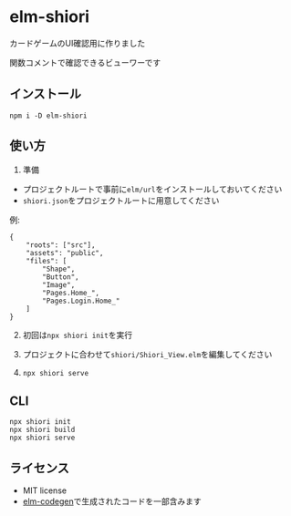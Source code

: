 # elm-shiori

カードゲームのUI確認用に作りました

関数コメントで確認できるビューワーです

## インストール

```
npm i -D elm-shiori
```

## 使い方

1. 準備
- プロジェクトルートで事前に`elm/url`をインストールしておいてください
- `shiori.json`をプロジェクトルートに用意してください

例:

```
{
    "roots": ["src"],
    "assets": "public",
    "files": [
        "Shape",
        "Button",
        "Image",
        "Pages.Home_",
        "Pages.Login.Home_"
    ]
}
```

2. 初回は`npx shiori init`を実行

3. プロジェクトに合わせて`shiori/Shiori_View.elm`を編集してください

4. `npx shiori serve`

## CLI

```
npx shiori init
npx shiori build
npx shiori serve
```

## ライセンス

- MIT license
- [elm-codegen](https://github.com/mdgriffith/elm-codegen)で生成されたコードを一部含みます